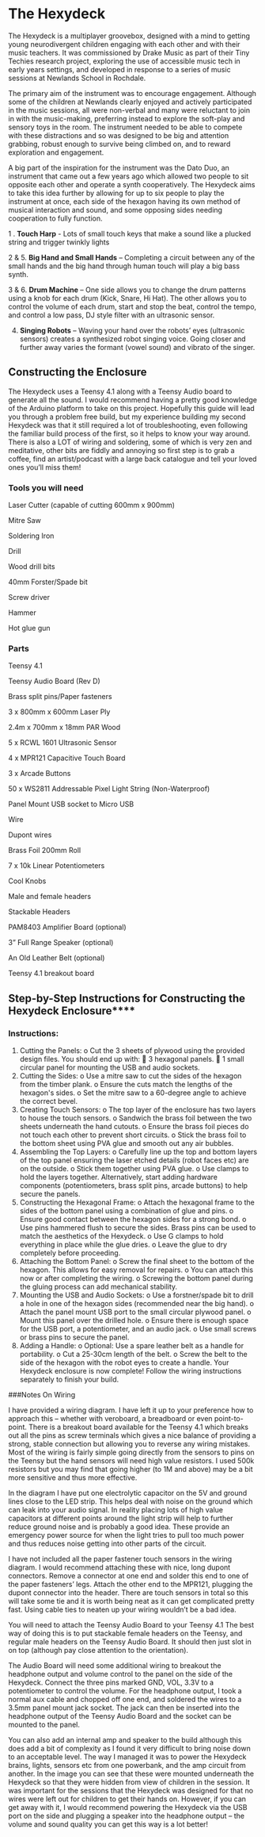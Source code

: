 # The Hexydeck
  
  
The Hexydeck is a multiplayer groovebox, designed with a mind to getting young neurodivergent children engaging with each other and with their music teachers. It was commissioned by Drake Music as part of their Tiny Techies research project, exploring the use of accessible music tech in early years settings, and developed in response to a series of music sessions at Newlands School in Rochdale. 

The primary aim of the instrument was to encourage engagement. Although some of the children at Newlands clearly enjoyed and actively participated in the music sessions, all were non-verbal and many were reluctant to join in with the music-making, preferring instead to explore the soft-play and sensory toys in the room. The instrument needed to be able to compete with these distractions and so was designed to be big and attention grabbing, robust enough to survive being climbed on, and to reward exploration and engagement.

A big part of the inspiration for the instrument was the Dato Duo, an instrument that came out a few years ago which allowed two people to sit opposite each other and operate a synth cooperatively. The Hexydeck aims to take this idea further by allowing for up to six people to play the instrument at once, each side of the hexagon having its own method of musical interaction and sound, and some opposing sides needing cooperation to fully function. 

1 . **Touch Harp** - Lots of small touch keys that make a sound like a plucked string and trigger twinkly lights

2 & 5. **Big Hand and Small Hands** – Completing a circuit between any of the small hands and the big hand through human touch will play a big bass synth.

3 & 6. **Drum Machine** – One side allows you to change the drum patterns using a knob for each drum (Kick, Snare, Hi Hat). The other allows you to control the volume of each drum, start and stop the beat, control the tempo, and control a low pass, DJ style filter with an ultrasonic sensor.

4. **Singing Robots** – Waving your hand over the robots’ eyes (ultrasonic sensors) creates a synthesized robot singing voice. Going closer and further away varies the formant (vowel sound) and vibrato of the singer.

  
  
## Constructing the Enclosure

The Hexydeck uses a Teensy 4.1 along with a Teensy Audio board to generate all the sound. I would recommend having a pretty good knowledge of the Arduino platform to take on this project. Hopefully this guide will lead you through a problem free build, but my experience building my second Hexydeck was that it still required a lot of troubleshooting, even following the familiar build process of the first, so it helps to know your way around. There is also a LOT of wiring and soldering, some of which is very zen and meditative, other bits are fiddly and annoying so first step is to grab a coffee, find an artist/podcast with a large back catalogue and tell your loved ones you’ll miss them!
  
  
### Tools you will need

Laser Cutter (capable of cutting 600mm x 900mm)

Mitre Saw

Soldering Iron

Drill

Wood drill bits

40mm Forster/Spade bit

Screw driver

Hammer

Hot glue gun
  
  
  
### Parts

Teensy 4.1

Teensy Audio Board (Rev D)

Brass split pins/Paper fasteners

3 x 800mm x 600mm Laser Ply

2.4m x 700mm x 18mm PAR Wood 

5 x RCWL 1601 Ultrasonic Sensor 	

4 x MPR121 Capacitive Touch Board

3 x Arcade Buttons

50 x WS2811 Addressable Pixel Light String (Non-Waterproof)

Panel Mount USB socket to Micro USB

Wire

Dupont wires 

Brass Foil 200mm Roll

7 x 10k Linear Potentiometers

Cool Knobs

Male and female headers

Stackable Headers

PAM8403 Amplifier Board (optional)

3” Full Range Speaker (optional)

An Old Leather Belt (optional)

Teensy 4.1 breakout board

  
  
## Step-by-Step Instructions for Constructing the Hexydeck Enclosure****
  
  
### Instructions:
1.	Cutting the Panels:
o	Cut the 3 sheets of plywood using the provided design files. You should end up with:
	3 hexagonal panels.
	1 small circular panel for mounting the USB and audio sockets.
2.	Cutting the Sides:
o	Use a mitre saw to cut the sides of the hexagon from the timber plank.
o	Ensure the cuts match the lengths of the hexagon's sides.
o	Set the mitre saw to a 60-degree angle to achieve the correct bevel.
3.	Creating Touch Sensors:
o	The top layer of the enclosure has two layers to house the touch sensors.
o	Sandwich the brass foil between the two sheets underneath the hand cutouts.
o	Ensure the brass foil pieces do not touch each other to prevent short circuits.
o	Stick the brass foil to the bottom sheet using PVA glue and smooth out any air bubbles.
4.	Assembling the Top Layers:
o	Carefully line up the top and bottom layers of the top panel ensuring the laser etched details (robot faces etc) are on the outside.
o	Stick them together using PVA glue.
o	Use clamps to hold the layers together. Alternatively, start adding hardware components (potentiometers, brass split pins, arcade buttons) to help secure the panels.
5.	Constructing the Hexagonal Frame:
o	Attach the hexagonal frame to the sides of the bottom panel using a combination of glue and pins.
o	Ensure good contact between the hexagon sides for a strong bond.
o	Use pins hammered flush to secure the sides. Brass pins can be used to match the aesthetics of the Hexydeck.
o	Use G clamps to hold everything in place while the glue dries.
o	Leave the glue to dry completely before proceeding.
6.	Attaching the Bottom Panel:
o	Screw the final sheet to the bottom of the hexagon. This allows for easy removal for repairs.
o	You can attach this now or after completing the wiring.
o	Screwing the bottom panel during the gluing process can add mechanical stability.
7.	Mounting the USB and Audio Sockets:
o	Use a forstner/spade bit to drill a hole in one of the hexagon sides (recommended near the big hand).
o	Attach the panel mount USB port to the small circular plywood panel.
o	Mount this panel over the drilled hole.
o	Ensure there is enough space for the USB port, a potentiometer, and an audio jack.
o	Use small screws or brass pins to secure the panel.
8.	Adding a Handle:
o	Optional: Use a spare leather belt as a handle for portability.
o	Cut a 25-30cm length of the belt.
o	Screw the belt to the side of the hexagon with the robot eyes to create a handle.
Your Hexydeck enclosure is now complete! Follow the wiring instructions separately to finish your build.
  
  
  
###Notes On Wiring

I have provided a wiring diagram. I have left it up to your preference how to approach this – whether with veroboard, a breadboard or even point-to-point. There is a breakout board available for the Teensy 4.1 which breaks out all the pins as screw terminals which gives a nice balance of providing a strong, stable connection but allowing you to reverse any wiring mistakes. Most of the wiring is fairly simple going directly from the sensors to pins on the Teensy but the hand sensors will need high value resistors. I used 500k resistors but you may find that going higher (to 1M and above) may be a bit more sensitive and thus more effective.

In the diagram I have put one electrolytic capacitor on the 5V and ground lines close to the LED strip. This helps deal with noise on the ground which can leak into your audio signal. In reality placing lots of high value capacitors at different points around the light strip will help to further reduce ground noise and is probably a good idea. These provide an emergency power source for when the light tries to pull too much power and thus reduces noise getting into other parts of the circuit. 

I have not included all the paper fastener touch sensors in the wiring diagram. I would recommend attaching these with nice, long dupont connectors. Remove a connector at one end and solder this end to one of the paper fasteners’ legs. Attach the other end to the MPR121, plugging the dupont connector into the header. There are touch sensors in total so this will take some tie and it is worth being neat as it can get complicated pretty fast. Using cable ties to neaten up your wiring wouldn’t be a bad idea.

You will need to attach the Teensy Audio Board to your Teensy 4.1 The best way of doing this is to put stackable female headers on the Teensy, and regular male headers on the Teensy Audio Board. It should then just slot in on top (although pay close attention to the orientation).

The Audio Board will need some additional wiring to breakout the headphone output and volume control to the panel on the side of the Hexydeck. Connect the three pins marked GND, VOL, 3.3V to a potentiometer to control the volume. For the headphone output, I took a normal aux cable and chopped off one end, and soldered the wires to a 3.5mm panel mount jack socket. The jack can then be inserted into the headphone output of the Teensy Audio Board and the socket can be mounted to the panel.

You can also add an internal amp and speaker to the build although this does add a bit of complexity as I found it very difficult to bring noise down to an acceptable level. The way I managed it was to power the Hexydeck brains, lights, sensors etc from one powerbank, and the amp circuit from another. In the image you can see that these were mounted underneath the Hexydeck so that they were hidden from view of children in the session. It was important for the sessions that the Hexydeck was designed for that no wires were left out for children to get their hands on. However, if you can get away with it, I would recommend powering the Hexydeck via the USB port on the side and plugging a speaker into the headphone output – the volume and sound quality you can get this way is a lot better! 




 



